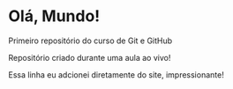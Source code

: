 # Olá, Mundo!
 Primeiro repositório do curso de Git e GitHub

Repositório criado durante uma aula ao vivo!

Essa linha eu adcionei diretamente do site, impressionante!
